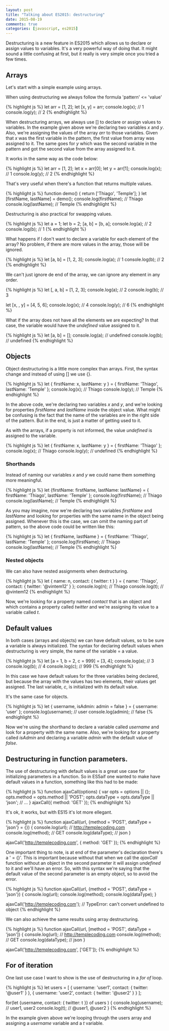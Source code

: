 ```yaml
---
layout: post
title: "Talking about ES2015: destructuring"
date: 2015-08-19
comments: true
categories: [javascript, es2015]
---
```

Destructuring is a new feature in ES2015 which allows us to declare or assign values to variables. It's a very powerful way of doing that. It might sound a little confusing at first, but it really is very simple once you tried a few times.

## Arrays

Let's start with a simple example using arrays.

When using destructuring we always follow the formula 'pattern' <= 'value'

{% highlight js %}
let arr = [1, 2];
let [x, y] = arr;
console.log(x); // 1
console.log(y); // 2
{% endhighlight %}

When destructuring arrays, we always use [] to declare or assign values to variables. In the example given above we're declaring two variables *x* and *y*. Also, we're assigning the values of the array *arr* to those variables. Given that *x* was the first variable in the pattern, the first value from array was assigned to it. The same goes for *y* which was the second variable in the pattern and got the second value from the array assigned to it.

It works in the same way as the code below:

{% highlight js %}
let arr = [1, 2];
let x = arr[0];
let y = arr[1];
console.log(x); // 1
console.log(y); // 2
{% endhighlight %}

That's very useful when there's a function that returns multiple values.

{% highlight js %}
function demo() {
  return ['Thiago', 'Temple'];
}
let [firstName, lastName] = demo();
console.log(firstName); // Thiago
console.log(lastName); // Temple
{% endhighlight %}

Destructuring is also practical for swapping values.

{% highlight js %}
let a = 1;
let b = 2;
[a, b] = [b, a];
console.log(a); // 2
console.log(b); // 1
{% endhighlight %}

What happens if I don't want to declare a variable for each element of the array? No problem, if there are more values in the array, those will be ignored.

{% highlight js %}
let [a, b] = [1, 2, 3];
console.log(a); // 1
console.log(b); // 2
{% endhighlight %}

We can't just ignore de end of the array, we can ignore any element in any order.

{% highlight js %}
let [, a, b] = [1, 2, 3];
console.log(a); // 2
console.log(b); // 3

let [x, , y] = [4, 5, 6];
console.log(x); // 4
console.log(y); // 6
{% endhighlight %}

What if the array does not have all the elements we are expecting? In that case, the variable would have the *undefined* value assigned to it.

{% highlight js %}
let [a, b] = [];
console.log(a); // undefined
console.log(b); // undefined
{% endhighlight %}

## Objects

Object destructuring is a little more complex than arrays. First, the syntax change and instead of using [] we use {}.

{% highlight js %}
let { firstName: x, lastName: y } = { firstName: 'Thiago', lastName: 'Temple' };
console.log(x); // Thiago
console.log(y); // Temple
{% endhighlight %}

In the above code, we're declaring two variables *x* and *y*, and we're looking for properties *firstName* and *lastName* inside the object value. What might be confusing is the fact that the name of the variables are in the right side of the pattern. But in the end, is just a matter of getting used to it.

As with the arrays, if a property is not informed, the value *undefined* is assigned to the variable.

{% highlight js %}
let { firstName: x, lastName: y } = { firstName: 'Thiago' };
console.log(x); // Thiago
console.log(y); // undefined
{% endhighlight %}

### Shorthands

Instead of naming our variables *x* and *y* we could name them something more meaningful.

{% highlight js %}
let {firstName: firstName, lastName: lastName} = { firstName: 'Thiago', lastName: 'Temple' };
console.log(firstName); // Thiago
console.log(lastName); // Temple
{% endhighlight %}

As you may imagine, now we're declaring two variables *firstName* and *lastName* and looking for properties with the same name in the object being assigned. Whenever this is the case, we can omit the naming part of pattern, so the above code could be written like this:

{% highlight js %}
let { firstName, lastName } = { firstName: 'Thiago', lastName: 'Temple' };
console.log(firstName); // Thiago
console.log(lastName); // Temple
{% endhighlight %}

### Nested objects

We can also have nested assignments when destructuring.

{% highlight js %}
let { name: n, contact: { twitter: t } } = { name: 'Thiago', contact: { twitter: '@vintem12' } };
console.log(n); // Thiago
console.log(t); // @vintem12
{% endhighlight %}

Now, we're looking for a property named *contact* that is an object and which contains a property called *twitter* and we're assigning its value to a variable called *t*.

## Default values

In both cases (arrays and objects) we can have default values, so to be sure a variable is always initialized. The syntax for declaring default values when destructuring is very simple, the name of the variable = a value.

{% highlight js %}
let [a = 1, b = 2, c = 999] = [3, 4];
console.log(a); // 3
console.log(b); // 4
console.log(c); // 999
{% endhighlight %}

In this case we have default values for the three variables being declared, but because the array with the values has two elements, their values get assigned. The last variable, *c*, is initialized with its default value.

It's the same case for objects.

{% highlight js %}
let { username, isAdmin: admin = false } = { username: 'user' };
console.log(username); // user
console.log(admin); // false
{% endhighlight %}

Now we're using the shorthand to declare a variable called *username* and look for a property with the same name. Also, we're looking for a property called *isAdmin* and declaring a variable *admin* with the default value of *false*.

## Destructuring in function parameters.

The use of destructuring with default values is a great use case for initializing parameters in a function. So in ES5aif one wanted to make have default values in a function, something like this had to be made:

{% highlight js %}
function ajaxCall(options) {
  var opts = options || {};
  opts.method = opts.method || 'POST';
  opts.dataType = opts.dataType || 'json';
  // ...
}
ajaxCall({ method: 'GET' });
{% endhighlight %}

It's ok, it works, but with ES15 it's lot more ellegant.

{% highlight js %}
function ajaxCall(url, {method = 'POST', dataType = 'json'} = {}) {
  console.log(url); // http://templecoding.com
  console.log(method); // GET
  console.log(dataType); // json
}

ajaxCall('http://templecoding.com', { method: 'GET' });
{% endhighlight %}

One important thing to note, is at end of the parameter's declaration there's a ' = {}'. This is important because without that when we call the *ajaxCall* function without an object in the second parameter it will assign *undefined* to it and we'll have an error. So, with this syntax we're saying that the default value of the second parameter is an empty object, so to avoid the error.

{% highlight js %}
function ajaxCall(url, {method = 'POST', dataType = 'json'}) {
  console.log(url);
  console.log(method);
  console.log(dataType);
}

ajaxCall('http://templecoding.com'); // TypeError: can't convert undefined to object
{% endhighlight %}

We can also achieve the same results using array destructuring.

{% highlight js %}
function ajaxCall(url, [method = 'POST', dataType = 'json']) {
  console.log(url); // http://templecoding.com
  console.log(method); // GET
  console.log(dataType); // json
}

ajaxCall('http://templecoding.com', ['GET']);
{% endhighlight %}

## For of iteration

One last use case I want to show is the use of destructuring in a *for of* loop.

{% highlight js %}
let users = [
  {
    username: 'user1',
    contact: { twitter: '@user1' }
  },
  {
    username: 'user2',
    contact: { twitter: '@user2' }
  }
];

for(let {username, contact: { twitter: t }} of users ) {
  console.log(username); // user1, user2
  console.log(t); // @user1, @user2
}
{% endhighlight %}

In the example given above we're looping through the users array and assigning a *username* variable and a *t* variable.
